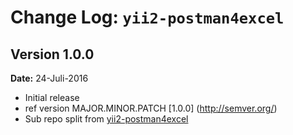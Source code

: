 Change Log: `yii2-postman4excel`
===================================

## Version 1.0.0
	
**Date:** 24-Juli-2016
- Initial release 
- ref version MAJOR.MINOR.PATCH [1.0.0] (http://semver.org/)
- Sub repo split from [yii2-postman4excel](https://github.com/ptrnov/yii2-postman4excel)